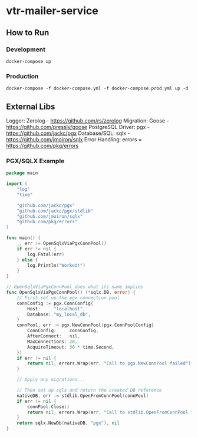 # vtr-mailer-service

## How to Run
### Development
`docker-compose up`

### Production
`docker-compose -f docker-compose.yml -f docker-compose.prod.yml up -d`

## External Libs
Logger: Zerolog - https://github.com/rs/zerolog
Migration: Goose - https://github.com/pressly/goose
PostgreSQL Driver: pgx - https://github.com/jackc/pgx
Database/SQL: sqlx - https://github.com/jmoiron/sqlx
Error Handling: errors = https://github.com/pkg/errors

### PGX/SQLX Example

```go
package main

import (
	"log"
	"time"

	"github.com/jackc/pgx"
	"github.com/jackc/pgx/stdlib"
	"github.com/jmoiron/sqlx"
	"github.com/pkg/errors"
)

func main() {
	_, err := OpenSqlxViaPgxConnPool()
	if err != nil {
		log.Fatal(err)
	} else {
		log.Println("Worked!")
	}
}

// OpenSqlxViaPgxConnPool does what its name implies
func OpenSqlxViaPgxConnPool() (*sqlx.DB, error) {
	// First set up the pgx connection pool
	connConfig := pgx.ConnConfig{
		Host:     "localhost",
		Database: "my_local_db",
	}
	connPool, err := pgx.NewConnPool(pgx.ConnPoolConfig{
		ConnConfig:     connConfig,
		AfterConnect:   nil,
		MaxConnections: 20,
		AcquireTimeout: 30 * time.Second,
	})
	if err != nil {
		return nil, errors.Wrap(err, "Call to pgx.NewConnPool failed")
	}

	// Apply any migrations...

	// Then set up sqlx and return the created DB reference
	nativeDB, err := stdlib.OpenFromConnPool(connPool)
	if err != nil {
		connPool.Close()
		return nil, errors.Wrap(err, "Call to stdlib.OpenFromConnPool failed")
	}
	return sqlx.NewDb(nativeDB, "pgx"), nil
}
```